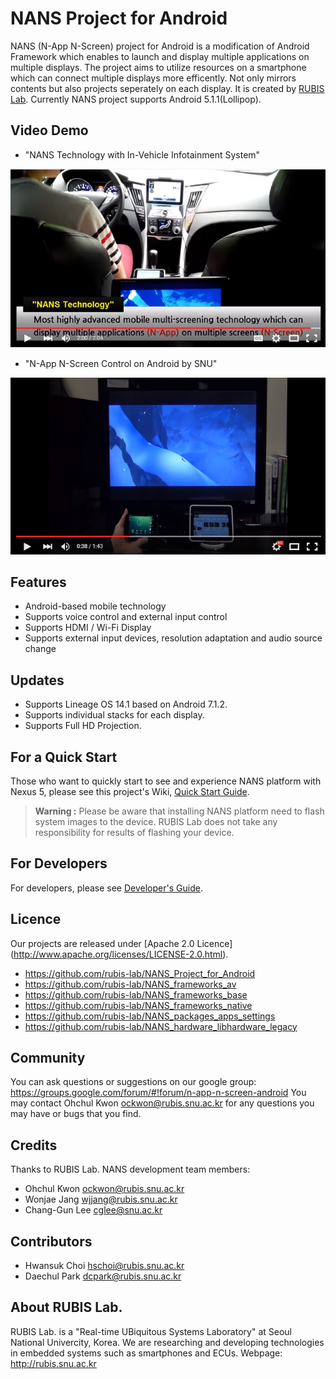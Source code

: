 # NANS Project for Android
NANS (N-App N-Screen) project for Android is a modification of Android Framework which enables to launch and display multiple applications on multiple displays. The project aims to utilize resources on a smartphone which can connect multiple displays more efficently. Not only mirrors contents but also projects seperately on each display. It is created by [RUBIS Lab](http://rubis.snu.ac.kr/researches?csrl=25780).
Currently NANS project supports Android 5.1.1(Lollipop). 

## Video Demo
- "NANS Technology with In-Vehicle Infotainment System"

[![Video Demo](https://github.com/rubis-lab/images/blob/NANS/NANS.Technology.with.In-Vehicle.Infotainment.System.PNG)](https://youtu.be/KTYCjc8aoMU "NANS Technology with In-Vehicle Infotainment System")

- "N-App N-Screen Control on Android by SNU"

[![Video Demo](https://github.com/rubis-lab/images/blob/NANS/N-App.N-Screen.Control.on.Android.PNG)](https://youtu.be/Y-TmMn7kuhU "N-App N-Screen Control on Android by SNU")

## Features
- Android-based mobile technology
- Supports voice control and external input control
- Supports HDMI / Wi-Fi Display
- Supports external input devices, resolution adaptation and audio source change

## Updates
- Supports Lineage OS 14.1 based on Android 7.1.2.
- Supports individual stacks for each display.
- Supports Full HD Projection.


## For a Quick Start
Those who want to quickly start to see and experience NANS platform with Nexus 5, please see this project's Wiki, [Quick Start Guide](https://github.com/rubis-lab/NANS_Project_for_Android/wiki/0.-Quick-Start-Guide).

> **Warning :** Please be aware that installing NANS platform need to flash system images to the device. 
> RUBIS Lab does not take any responsibility for results of flashing your device. 

## For Developers
For developers, please see [Developer's Guide](https://github.com/rubis-lab/NANS_Project_for_Android/wiki/Developer's-Guide).

## Licence
Our projects are released under [Apache 2.0 Licence] (http://www.apache.org/licenses/LICENSE-2.0.html).
* https://github.com/rubis-lab/NANS_Project_for_Android 
* https://github.com/rubis-lab/NANS_frameworks_av
* https://github.com/rubis-lab/NANS_frameworks_base
* https://github.com/rubis-lab/NANS_frameworks_native
* https://github.com/rubis-lab/NANS_packages_apps_settings
* https://github.com/rubis-lab/NANS_hardware_libhardware_legacy

## Community
You can ask questions or suggestions on our google group: 
https://groups.google.com/forum/#!forum/n-app-n-screen-android
You may contact Ohchul Kwon <ockwon@rubis.snu.ac.kr> for any questions you may have or bugs that you find.

## Credits
Thanks to RUBIS Lab. NANS development team members:
- Ohchul Kwon <ockwon@rubis.snu.ac.kr>
- Wonjae Jang <wjjang@rubis.snu.ac.kr>
- Chang-Gun Lee <cglee@snu.ac.kr>

## Contributors
- Hwansuk Choi <hschoi@rubis.snu.ac.kr>
- Daechul Park <dcpark@rubis.snu.ac.kr>

## About RUBIS Lab.
RUBIS Lab. is a "Real-time UBiquitous Systems Laboratory" at Seoul National Univercity, Korea.
We are researching and developing technologies in embedded systems such as smartphones and ECUs.
Webpage: http://rubis.snu.ac.kr
